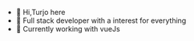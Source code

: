 - 👋 Hi,Turjo here
- 👀 Full stack developer with a interest for everything
- 🌱 Currently working with vueJs

